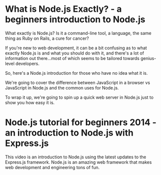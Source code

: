 <!--
name: node-video
version : 0.0.1
title : "Node.js with Express.js"
description: "This is an introduction to Node.js using the latest updates to the Express.js framework."
homepage : "http://www.learncode.academy"
author : "LearnCode.academy"
license : "Standard Youtube License"
url : "http://www.learncode.academy"
-->

<!-- @section -->

# What is Node.js Exactly? - a beginners introduction to Node.js

<!-- @asset, "contentType": "outlearn/video", "provider": "youtube", "url": "https://www.youtube.com/embed/pU9Q6oiQNd0" -->

What exactly is Node.js? Is it a command-line tool, a language, the same thing as Ruby on Rails, a cure for cancer?

If you're new to web development, it can be a bit confusing as to what exactly Node.js is and what you should do with it, and there's a lot of information out there...most of which seems to be tailored towards genius-level developers.

So, here's a Node.js introduction for those who have no idea what it is.

We're going to cover the difference between JavaScript in a browser vs JavaScript in Node.js and the common uses for Node.js.

To wrap it up, we're going to spin up a quick web server in Node.js just to show you how easy it is.

<!-- @section -->

# Node.js tutorial for beginners 2014 - an introduction to Node.js with Express.js

<!-- @asset, "contentType": "outlearn/video", "provider": "youtube", "url": "https://www.youtube.com/embed/FqMIyTH9wSg" -->


This video is an introduction to Node.js using the latest updates to the Express.js framework. Node.js is an amazing web framework that makes web development and engineering tons of fun.
